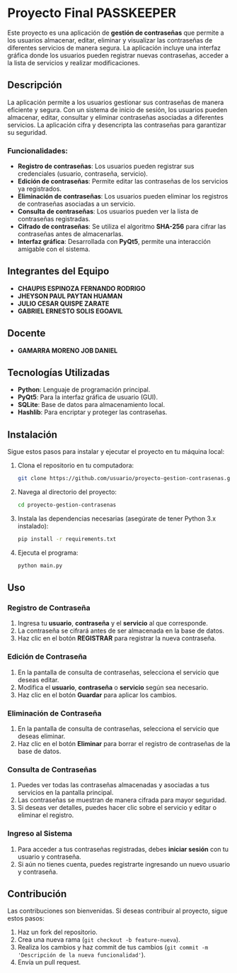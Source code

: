 # Proyecto Final PASSKEEPER

Este proyecto es una aplicación de **gestión de contraseñas** que permite a los usuarios almacenar, editar, eliminar y visualizar las contraseñas de diferentes servicios de manera segura. La aplicación incluye una interfaz gráfica donde los usuarios pueden registrar nuevas contraseñas, acceder a la lista de servicios y realizar modificaciones.

## Descripción

La aplicación permite a los usuarios gestionar sus contraseñas de manera eficiente y segura. Con un sistema de inicio de sesión, los usuarios pueden almacenar, editar, consultar y eliminar contraseñas asociadas a diferentes servicios. La aplicación cifra y desencripta las contraseñas para garantizar su seguridad.

### Funcionalidades:
- **Registro de contraseñas**: Los usuarios pueden registrar sus credenciales (usuario, contraseña, servicio).
- **Edición de contraseñas**: Permite editar las contraseñas de los servicios ya registrados.
- **Eliminación de contraseñas**: Los usuarios pueden eliminar los registros de contraseñas asociadas a un servicio.
- **Consulta de contraseñas**: Los usuarios pueden ver la lista de contraseñas registradas.
- **Cifrado de contraseñas**: Se utiliza el algoritmo **SHA-256** para cifrar las contraseñas antes de almacenarlas.
- **Interfaz gráfica**: Desarrollada con **PyQt5**, permite una interacción amigable con el sistema.

## Integrantes del Equipo

- **CHAUPIS ESPINOZA FERNANDO RODRIGO**
- **JHEYSON PAUL PAYTAN HUAMAN**
- **JULIO CESAR QUISPE ZARATE**
- **GABRIEL ERNESTO SOLIS EGOAVIL**

## Docente

- **GAMARRA MORENO JOB DANIEL**

## Tecnologías Utilizadas

- **Python**: Lenguaje de programación principal.
- **PyQt5**: Para la interfaz gráfica de usuario (GUI).
- **SQLite**: Base de datos para almacenamiento local.
- **Hashlib**: Para encriptar y proteger las contraseñas.

## Instalación

Sigue estos pasos para instalar y ejecutar el proyecto en tu máquina local:

1. Clona el repositorio en tu computadora:

    ```bash
    git clone https://github.com/usuario/proyecto-gestion-contrasenas.git
    ```

2. Navega al directorio del proyecto:

    ```bash
    cd proyecto-gestion-contrasenas
    ```

3. Instala las dependencias necesarias (asegúrate de tener Python 3.x instalado):

    ```bash
    pip install -r requirements.txt
    ```

4. Ejecuta el programa:

    ```bash
    python main.py
    ```

## Uso

### Registro de Contraseña

1. Ingresa tu **usuario**, **contraseña** y el **servicio** al que corresponde.
2. La contraseña se cifrará antes de ser almacenada en la base de datos.
3. Haz clic en el botón **REGISTRAR** para registrar la nueva contraseña.

### Edición de Contraseña

1. En la pantalla de consulta de contraseñas, selecciona el servicio que deseas editar.
2. Modifica el **usuario**, **contraseña** o **servicio** según sea necesario.
3. Haz clic en el botón **Guardar** para aplicar los cambios.

### Eliminación de Contraseña

1. En la pantalla de consulta de contraseñas, selecciona el servicio que deseas eliminar.
2. Haz clic en el botón **Eliminar** para borrar el registro de contraseñas de la base de datos.

### Consulta de Contraseñas

1. Puedes ver todas las contraseñas almacenadas y asociadas a tus servicios en la pantalla principal.
2. Las contraseñas se muestran de manera cifrada para mayor seguridad.
3. Si deseas ver detalles, puedes hacer clic sobre el servicio y editar o eliminar el registro.

### Ingreso al Sistema

1. Para acceder a tus contraseñas registradas, debes **iniciar sesión** con tu usuario y contraseña.
2. Si aún no tienes cuenta, puedes registrarte ingresando un nuevo usuario y contraseña.

## Contribución

Las contribuciones son bienvenidas. Si deseas contribuir al proyecto, sigue estos pasos:

1. Haz un fork del repositorio.
2. Crea una nueva rama (`git checkout -b feature-nueva`).
3. Realiza los cambios y haz commit de tus cambios (`git commit -m 'Descripción de la nueva funcionalidad'`).
4. Envía un pull request.

